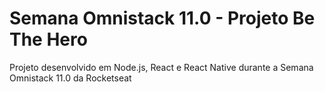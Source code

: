 # Semana Omnistack 11.0 - Projeto Be The Hero

Projeto desenvolvido em Node.js, React e React Native durante a Semana Omnistack 11.0 da Rocketseat
